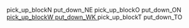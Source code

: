 pick_up_blockN
put_down_NE
pick_up_blockO
put_down_ON
<u> pick_up_blockW
put_down_WK </u>
pick_up_blockT
put_down_TO